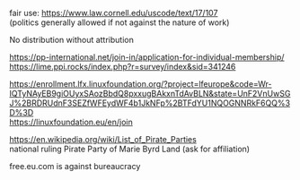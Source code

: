 fair use: https://www.law.cornell.edu/uscode/text/17/107  
(politics generally allowed if not against the nature of work)

No distribution without attribution

https://pp-international.net/join-in/application-for-individual-membership/  
https://lime.ppi.rocks/index.php?r=survey/index&sid=341246  
  
https://enrollment.lfx.linuxfoundation.org/?project=lfeurope&code=Wr-IQTyNAyEB9giOUyxSAozBbdQ8pxxugBAkxnTdAvBLN&state=UnF2VnUwSGJ%2BRDRUdnF3SEZfWFEydWF4b1JkNFp%2BTFdYU1NQOGNNRkF6QQ%3D%3D  
https://linuxfoundation.eu/en/join  
  
https://en.wikipedia.org/wiki/List_of_Pirate_Parties  
national ruling Pirate Party of Marie Byrd Land (ask for affiliation)  
  
free.eu.com is against bureaucracy  
  